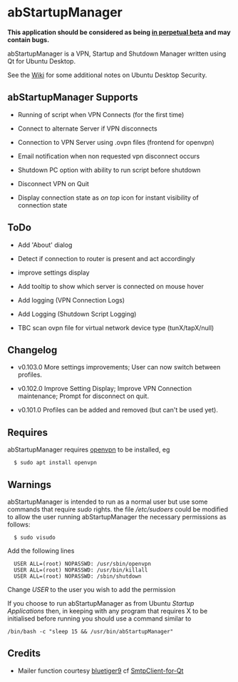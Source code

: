 abStartupManager
================

**This application should be considered as being [in perpetual beta](https://en.wikipedia.org/wiki/Perpetual_beta) and may contain bugs.**

abStartupManager is a VPN, Startup and Shutdown Manager written using Qt for Ubuntu Desktop. 

See the [Wiki](https://github.com/OrangeReaper/abStartupManager/wiki) for some additional notes on Ubuntu Desktop Security.

## abStartupManager Supports

- Running of script when VPN Connects (for the first time)

- Connect to alternate Server if VPN disconnects

- Connection to VPN Server using .ovpn files (frontend for openvpn)

- Email notification when non requested vpn disconnect occurs

- Shutdown PC option with ability to run script before shutdown

- Disconnect VPN on Quit

- Display connection state as *on top* icon for instant visibility of connection state

## ToDo

- Add 'About' dialog

- Detect if connection to router is present and act accordingly

- improve settings display

- Add tooltip to show which server is connected on mouse hover

- Add logging (VPN Connection Logs)

- Add Logging (Shutdown Script Logging)

- TBC scan ovpn file for virtual network device type (tunX/tapX/null)

## Changelog

* v0.103.0 More settings improvements; User can now switch between profiles.

* v0.102.0 Improve Setting Display; Improve VPN Connection maintenance; Prompt for disconnect on quit.

* v0.101.0 Profiles can be added and removed (but can't be used yet).

## Requires

abStartupManager requires [openvpn](https://www.ovpn.com/en) to be installed, eg

```
  $ sudo apt install openvpn
```

## Warnings

abStartupManager is intended to run as a normal user but use some commands that require *sudo* rights. the file */etc/sudoers* could be modified to allow the user running abStartupManager the necessary permissions as follows:

```
  $ sudo visudo
```

Add the following lines

```
  USER ALL=(root) NOPASSWD: /usr/sbin/openvpn
  USER ALL=(root) NOPASSWD: /usr/bin/killall
  USER ALL=(root) NOPASSWD: /sbin/shutdown
```

Change *USER* to the user you wish to add the permission

If you choose to run abStartupManager as from Ubuntu *Startup Applications* then, in keeping with any program that requires X to be initialised before running you should use a command similar to

```
/bin/bash -c "sleep 15 && /usr/bin/abStartupManager"
```

## Credits

- Mailer function courtesy [bluetiger9](https://github.com/bluetiger9) cf [SmtpClient-for-Qt](https://github.com/bluetiger9/SmtpClient-for-Qt)
